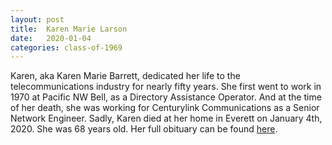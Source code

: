 ```yaml
---
layout: post
title:  Karen Marie Larson
date:   2020-01-04
categories: class-of-1969
---
```

Karen, aka Karen Marie Barrett, dedicated her life to the telecommunications industry for nearly fifty years. She first went to work in 1970 at Pacific NW Bell, as a Directory Assistance Operator. And at the time of her death, she was working for Centurylink Communications as a Senior Network Engineer. Sadly, Karen died at her home in Everett on January 4th, 2020. She was 68 years old. Her full obituary can be found [here](https://tinyurl.com/ruu7853).
